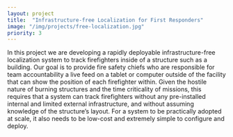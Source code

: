 ```yaml
---
layout: project
title:  "Infrastructure-free Localization for First Responders"
image: "/img/projects/free-localization.jpg"
priority: 3
---
```

In this project we are developing a rapidly deployable infrastructure-free localization system to track firefighters inside of a structure such as a building. Our goal is to provide fire safety chiefs who are responsible for team accountability a live feed on a tablet or computer outside of the facility that can show the position of each firefighter within. Given the hostile nature of burning structures and the time criticality of missions, this requires that a system can track firefighters without any pre-installed internal and limited external infrastructure, and without assuming knowledge of the structure’s layout. For a system to be practically adopted at scale, it also needs to be low-cost and extremely simple to configure and deploy.